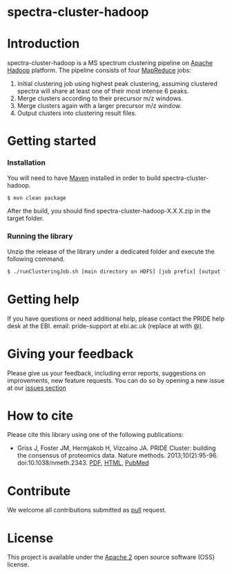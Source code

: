 # spectra-cluster-hadoop

# Introduction
spectra-cluster-hadoop is a MS spectrum clustering pipeline on [Apache Hadoop](http://hadoop.apache.org/) platform.
The pipeline consists of four [MapReduce](https://hadoop.apache.org/docs/r1.2.1/mapred_tutorial.html) jobs:

1. Initial clustering job using highest peak clustering, assuming clustered spectra will share at least one of their most intense 6 peaks.
2. Merge clusters according to their precursor m/z windows.
3. Merge clusters again with a larger precursor m/z window.
4. Output clusters into clustering result files.

# Getting started

### Installation
You will need to have [Maven](http://maven.apache.org/) installed in order to build spectra-cluster-hadoop.

```bash
$ mvn clean package
```
After the build, you should find spectra-cluster-hadoop-X.X.X.zip in the target folder.

### Running the library

Unzip the release of the library under a dedicated folder and execute the following command.

```bash
$ ./runClusteringJob.sh [main directory on HDFS] [job prefix] [output folder on HDFS]
```

# Getting help
If you have questions or need additional help, please contact the PRIDE help desk at the EBI.
email: pride-support at ebi.ac.uk (replace at with @).

# Giving your feedback
Please give us your feedback, including error reports, suggestions on improvements, new feature requests. You can do so by opening a new issue at our [issues section](https://github.com/spectra-cluster/spectra-cluster-hadoop/issues)

# How to cite
Please cite this library using one of the following publications:
- Griss J, Foster JM, Hermjakob H, Vizcaíno JA. PRIDE Cluster: building the consensus of proteomics data. Nature methods. 2013;10(2):95-96. doi:10.1038/nmeth.2343. [PDF](http://www.nature.com/nmeth/journal/v10/n2/pdf/nmeth.2343.pdf),  [HTML](http://www.nature.com/nmeth/journal/v10/n2/full/nmeth.2343.html),  [PubMed](http://www.ncbi.nlm.nih.gov/pmc/articles/PMC3667236/)

# Contribute
We welcome all contributions submitted as [pull](https://help.github.com/articles/using-pull-requests/) request.

# License
This project is available under the [Apache 2](http://www.apache.org/licenses/LICENSE-2.0.html) open source software (OSS) license.
